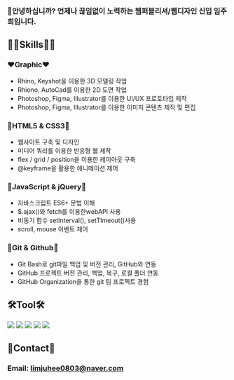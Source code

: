 ### 🥰안녕하십니까? 언제나 끊임없이 노력하는 웹퍼블리셔/웹디자인 신입 임주희입니다.

## **💪🏻Skills💪🏻**

### ❤️Graphic❤️

- Rhino, Keyshot을 이용한 3D 모델링 작업
- Rhiono, AutoCad를 이용한 2D 도면 작업
- Photoshop, Figma, Illustrator를 이용한 UI/UX 프로토타입 제작
- Photoshop, Figma, Illustrator를 이용한 이미지 콘텐츠 제작 및 편집

### 🧡HTML5 & CSS3🧡

- 웹사이트 구축 및 디자인
- 미디어 쿼리를 이용한 반응형 웹 제작
- flex / grid / position을 이용한 레이아웃 구축
- @keyframe을 활용한 애니메이션 제어

### 💛JavaScript & jQuery💛

- 자바스크립트 ES6+ 문법 이해
- $.ajax()와 fetch를 이용한webAPI 사용
- 비동기 함수 setInterval(), setTImeout()사용
- scroll, mouse 이벤트 제어

### 💚Git & Github💚

- Git Bash로 git파일 백업 및 버전 관리, GitHub와 연동
- GitHub 프로젝트 버전 관리, 백업, 복구, 로컬 폴더 연동
- GitHub Organization을 통한 git 팀 프로젝트 경험

## 🛠Tool🛠

<img src="https://img.shields.io/badge/Adobe photoshop-31A8FF?style=flat-square&logo=adobephotoshop&logoColor=white"/> <img src="https://img.shields.io/badge/Adobe Illustrator-FF9A00?style=flat-square&logo=adobeillustrator&logoColor=white"/> <img src="https://img.shields.io/badge/Figma-F24E1E?style=flat-square&logo=figma&logoColor=white"/>
<img src="https://img.shields.io/badge/Rhino-801010?style=flat-square&logo=rhinoceros&logoColor=white"/> <img src="https://img.shields.io/badge/Vs Code-007ACC?style=flat-square&logo=visualstudiocode&logoColor=white"/>

## 🤝Contact🤝

### Email: limjuhee0803@naver.com

<!--
**limjuhee0803/limjuhee0803** is a ✨ _special_ ✨ repository because its `README.md` (this file) appears on your GitHub profile.

Here are some ideas to get you started:

- 🔭 I’m currently working on ...
- 🌱 I’m currently learning ...
- 👯 I’m looking to collaborate on ...
- 🤔 I’m looking for help with ...
- 💬 Ask me about ...
- 📫 How to reach me: ...
- 😄 Pronouns: ...
- ⚡ Fun fact: ...
-->
